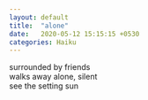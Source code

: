 ```yaml
---
layout: default
title:  "alone"
date:   2020-05-12 15:15:15 +0530
categories: Haiku
---
```

surrounded by friends<br>
walks away alone, silent<br>
see the setting sun